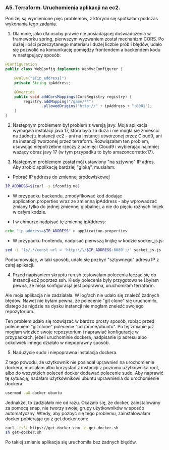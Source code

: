 ### A5. Terraform. Uruchomienia aplikacji na ec2.

Poniżej są wymienione pięć problemów, z którymi się spotkałam podczas wykonania tego zadania.

1. Dla mnie, jako dla osoby prawie nie posiadającej doświadczenia w frameworku spring, pierwszym wyzwaniem został mechanizm CORS. Po dużej ilości przeczytanego materiału i dużej liczbie prób i błędów, udało się pozwolić na komunikację pomiędzy frontendem a backendem kodu w następujący sposób:

```java
@Configuration
public class WebConfig implements WebMvcConfigurer {

    @Value("${ip_address}")
    private String ipAddress;

    @Override
    public void addCorsMappings(CorsRegistry registry) {
        registry.addMapping("/game/**")
                .allowedOrigins("http://" + ipAddress + ":8081");
    }
}
```

2. Następnym problemem był problem z wersją javy. Moja aplikacja wymagała instalacji java 17, która była za duża i nie mogła się zmieścić na żadnej z instancji ec2 - ani na instancji utworzonej przez Cloud9, ani na instancji tworzonej przez terraform. Rozwiązałam ten problem, usuwając niepotrzebne rzeczy z pamięci Cloud9 i wybierając najmniej ważący obraz javy 17 (w tym przypadku to było amazoncorretto:17).

3. Następnym problemem został mój ustawiony "na sztywno" IP adres. Aby zrobić applikację bardziej "gibką", musiałam:

- Pobrać IP address do zmiennej środowiskowej
  
```bash
IP_ADDRESS=$(curl -s ifconfig.me)
```

- W przypadku backendu, zmodyfikować kod dodając application.properties wraz ze zmienną ipAddress - aby wprowadzać zmiany tylko do jednej zmiennej globalnej, a nie do pięciu róźnych linijek w całym kodzie.

- I w chmurze nadpisać tę zmienną ipAddress:

```bash
echo "ip_address=$IP_ADDRESS" > application.properties
```

- W przypadku frontendu, nadpisać pierwszą linijkę w kodzie socker_js.js:

```bash
sed -i "1s/.*/const url = 'http:\/\/$IP_ADDRESS:8080';/" socket_js.js
```

Podsumowując, w taki sposób, udało się pozbyć "sztywnego" adresu IP z całej aplikacji.

4. Przed napisaniem skryptu run.sh testowałam polecenia łącząc się do instancji ec2 poprzez ssh. Kiedy polecenia były przygotowane i byłam pewna, że moja konfiguracja jest poprawna, uruchomiłam terraform.

Ale moja aplikacja nie zadziałała. W log'ach nie udało się znaleźć żadnych błędów. Nawet nie byłam pewna, że polecenie "git clone" się uruchomiło, dlatego że nigdzie na dysku instancji nie mogłam zneleźć swojego repozytorium.

Ten problem udało się rozwiązać w bardzo prosty sposób, robiąc przed poleceniem "git clone" polecenie "cd /home/ubuntu". Po tej zmianie już mogłam widzieć swoje repozytorium i naprawiać konfigurację w przypadkach, jeżeli uruchominie dockera, nadpisanie ip adresu albo cokolwiek innego działało w niepoprawny sposób.

5. Nadużycie sudo i niepoprawna instalacja dockera.

Z tego powodu, że użytkownik nie posiadał uprawnień na urochomienie dockera, musiałam albo korzystać z instancji z poziomu użytkownika root, albo do wszystkich poleceń docker dodawać polecenie sudo. 
Aby naprawić tę sytuację, nadałam użytkownikowi ubuntu uprawnienia do urochomienie dockera:

```bash
usermod -aG docker ubuntu
```

Jednakże, to zadziałało nie od razu. Okazało się, że docker, zainstalowany za pomocą snap, nie tworzy swojej grupy użytkowników w sposób automatyczny. Wtedy, aby pozbyć się tego problemu, zainstalowałam docker pobierając go z get.docker.com:

```bash
curl -fsSL https://get.docker.com -o get-docker.sh
sh get-docker.sh
```
Po takiej zmianie aplikacja się uruchomiła bez żadnych błędów.




